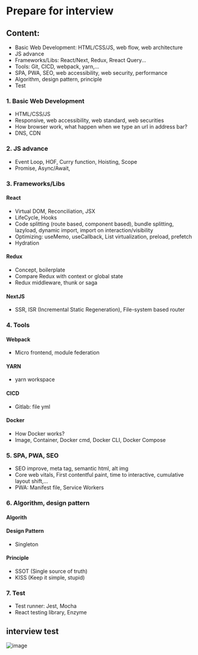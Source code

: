 # Prepare for interview
## Content:
- Basic Web Development: HTML/CSS/JS, web flow, web architecture
- JS advance
- Frameworks/Libs: React/Next, Redux, Rreact Query...
- Tools: Git, CICD, webpack, yarn,...
- SPA, PWA, SEO, web accessibility, web security, performance
- Algorithm, design pattern, principle
- Test

### 1. Basic Web Development
- HTML/CSS/JS
- Responsive, web accessibility, web standard, web securities
- How browser work, what happen when we type an url in address bar?
- DNS, CDN
### 2. JS advance
- Event Loop, HOF, Curry function, Hoisting, Scope
- Promise, Async/Await, 
### 3. Frameworks/Libs
#### React
- Virtual DOM, Reconciliation, JSX
- LifeCycle, Hooks
- Code splitting (route based, component based), bundle splitting, lazyload, dynamic import, import on interaction/visibility
- Optimizing: useMemo, useCallback, List virtualization, preload, prefetch
- Hydration
#### Redux
- Concept, boilerplate
- Compare Redux with context or global state
- Redux middleware, thunk or saga
#### NextJS
- SSR, ISR (Incremental Static Regeneration), File-system based router
### 4. Tools
#### Webpack
- Micro frontend, module federation
#### YARN
- yarn workspace
#### CICD
- Gitlab: file yml
#### Docker
- How Docker works?
- Image, Container, Docker cmd, Docker CLI, Docker Compose
### 5. SPA, PWA, SEO
- SEO improve, meta tag, semantic html, alt img
- Core web vitals, First contentful paint, time to interactive, cumulative layout shift,...
- PWA: Manifest file, Service Workers
### 6. Algorithm, design pattern
#### Algorith
#### Design Pattern
- Singleton
#### Principle
- SSOT (Single source of truth)
- KISS (Keep it simple, stupid)
### 7. Test
- Test runner: Jest, Mocha
- React testing library, Enzyme
## interview test
![image](https://user-images.githubusercontent.com/33999836/218974411-0f23dfc5-ba89-4441-b0c6-c452fd0df125.png)

